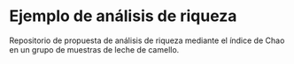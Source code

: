 # Ejemplo de análisis de riqueza

Repositorio de propuesta de análisis de riqueza mediante el índice de Chao en un grupo de muestras de leche de camello.